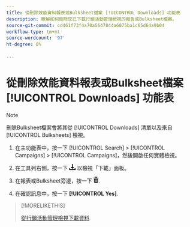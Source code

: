 ```yaml
---
title: 從刪除效能資料報表或Bulksheet檔案 [!UICONTROL Downloads] 功能表
description: 瞭解如何刪除您已下載行銷活動管理檢視的報告或Bulksheet檔案。
source-git-commit: cd461f73f4a70a5647844a6075ba1c65d64a9b04
workflow-type: tm+mt
source-wordcount: '97'
ht-degree: 0%

---
```


# 從刪除效能資料報表或Bulksheet檔案 [!UICONTROL Downloads] 功能表

>[!NOTE]
>
>刪除Bulksheet檔案會將其從 [!UICONTROL Downloads] 清單以及來自 [!UICONTROL Bulksheets] 檢視。

1. 在主功能表中，按一下 [!UICONTROL Search] > [!UICONTROL Campaigns] > [!UICONTROL Campaigns]，然後開啟任何實體檢視。

1. 在工具列右側，按一下 ![報表下載](/help/search-social-commerce/assets/download.png "報表下載") 以檢視「下載」面板。

1. 在報表或Bulksheet旁邊，按一下 ![刪除](/help/search-social-commerce/assets/delete.png "刪除").

1. 在確認訊息中，按一下 **[!UICONTROL Yes]**.

>[!MORELIKETHIS]
>
>[從行銷活動管理檢視下載資料](/help/search-social-commerce/common-tasks/navigation-editing-selection/download.md)
